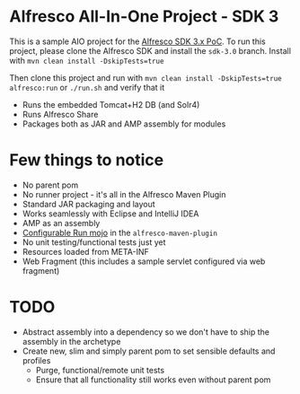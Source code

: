 # Alfresco All-In-One Project - SDK 3

This is a sample AIO project for the [Alfresco SDK 3.x PoC](https://github.com/Alfresco/alfresco-sdk/tree/sdk-3.0). To run this project, please clone the Alfresco SDK and install the `sdk-3.0` branch. Install with `mvn clean install -DskipTests=true`

Then clone this project and run with `mvn clean install -DskipTests=true alfresco:run` or `./run.sh` and verify that it 

 * Runs the embedded Tomcat+H2 DB (and Solr4)
 * Runs Alfresco Share
 * Packages both as JAR and AMP assembly for modules
 
# Few things to notice

 * No parent pom
 * No runner project - it's all in the Alfresco Maven Plugin
 * Standard JAR packaging and layout
 * Works seamlessly with Eclipse and IntelliJ IDEA
 * AMP as an assembly
 * [Configurable Run mojo](https://github.com/Alfresco/alfresco-sdk/blob/sdk-3.0/plugins/alfresco-maven-plugin/src/main/java/org/alfresco/maven/plugin/RunMojo.java) in the `alfresco-maven-plugin`
 * No unit testing/functional tests just yet
 * Resources loaded from META-INF
 * Web Fragment (this includes a sample servlet configured via web fragment)
 
# TODO
 
  * Abstract assembly into a dependency so we don't have to ship the assembly in the archetype
  * Create new, slim and simply parent pom to set sensible defaults and profiles
    * Purge, functional/remote unit tests
    * Ensure that all functionality still works even without parent pom
   
  
 
